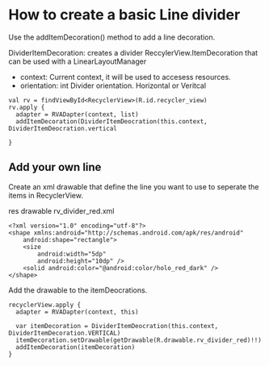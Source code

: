 # How to create a basic Line divider
Use the addItemDecoration() method to add a line decoration. 


DividerItemDecoration: creates a divider ReccylerView.ItemDecoration that can be used with a LinearLayoutManager
- context: Current context, it will be used to accesess resources. 
- orientation: int Divider orientation. Horizontal or Veritcal
```
val rv = findViewById<RecyclerView>(R.id.recycler_view)
rv.apply {
  adapter = RVADapter(context, list)
  addItemDecoration(DividerItemDeocration(this.context, DividerItemDeocration.vertical 
 
}
```


## Add your own line
Create an xml drawable that define the line you want to use to seperate the items in RecyclerView.

res drawable rv_divider_red.xml
```
<?xml version="1.0" encoding="utf-8"?>
<shape xmlns:android="http://schemas.android.com/apk/res/android"
    android:shape="rectangle">
    <size
        android:width="5dp"
        android:height="10dp" />
    <solid android:color="@android:color/holo_red_dark" />
</shape>
```

Add the drawable to the itemDeocrations.
```
recyclerView.apply {
  adapter = RVADapter(context, this)
  
  var itemDecoration = DividerItemDeocration(this.context, DividerItemDecoration.VERTICAL)
  itemDecoration.setDrawable(getDrawable(R.drawable.rv_divider_red)!!)
  addItemDecoration(itemDecoration)
}
```


